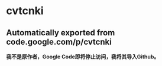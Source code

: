 # cvtcnki
Automatically exported from code.google.com/p/cvtcnki
-----
**我不是原作者，Google Code即将停止访问，我将其导入Github。**


